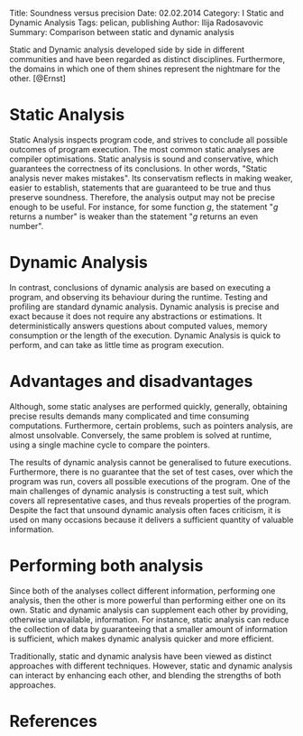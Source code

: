 Title: Soundness versus precision
Date: 02.02.2014
Category: I Static and Dynamic Analysis
Tags: pelican, publishing
Author: Ilija Radosavovic
Summary: Comparison between static and dynamic analysis


Static and Dynamic analysis developed side by side in different communities and
have been regarded as distinct disciplines. Furthermore, the domains in which
one of them shines represent the nightmare for the other. [@Ernst]


Static Analysis
===============
Static Analysis inspects program code, and strives to conclude all possible
outcomes of program execution. The most common static analyses are compiler
optimisations. Static analysis is sound and conservative, which guarantees the
correctness of its conclusions. In other words, "Static analysis never makes
mistakes". Its conservatism reflects in making weaker, easier to establish,
statements that are guaranteed to be true and thus preserve soundness.
Therefore, the analysis output may not be precise enough to be useful. For
instance, for some function $g$, the statement "$g$ returns a number" is weaker than
the statement "$g$ returns an even number".

Dynamic Analysis
================
In contrast, conclusions of dynamic analysis are based on executing a program,
and observing its behaviour during the runtime. Testing and profiling are
standard dynamic analysis. Dynamic analysis is precise and exact because it
does not require any abstractions or estimations. It deterministically answers
questions about computed values, memory consumption or the length of the execution.
Dynamic Analysis is quick to perform, and can take as little time as program
execution.

Advantages and disadvantages
============================
Although, some static analyses are performed quickly, generally, obtaining
precise results demands many complicated and time consuming computations.
Furthermore, certain problems, such as pointers analysis, are almost unsolvable.
Conversely, the same problem is solved at runtime, using a single machine cycle
to compare the pointers.

The results of dynamic analysis cannot be generalised to future executions.
Furthermore, there is no guarantee that the set of test cases, over which the
program was run, covers all possible executions of the program. One of the main
challenges of dynamic analysis is constructing a test suit, which covers all
representative cases, and thus reveals properties of the program. Despite the
fact that unsound dynamic analysis often faces criticism, it is used on many
occasions because it delivers a sufficient quantity of valuable information.

Performing both analysis
===========================================
Since both of the analyses collect different information, performing one
analysis, then the other is more powerful than performing either one on its own.
Static and dynamic analysis can supplement each other by providing, otherwise
unavailable, information. For instance, static analysis can reduce the
collection of data by guaranteeing that a smaller amount of information is
sufficient, which makes dynamic analysis quicker and more efficient.

Traditionally, static and dynamic analysis have been viewed as distinct
approaches with different techniques. However, static and dynamic analysis can
interact by enhancing each other, and blending the strengths of both approaches.


References
==========
[@Ernst "Michael D. Ernst. Static and dynamic analysis: synergy and duality.  WODA 2003: Workshop on Dynamic Analysis, (Portland, Oregon), May 9, 2003"]: http://homes.cs.washington.edu/~mernst/pubs/staticdynamic-woda2003.pdf